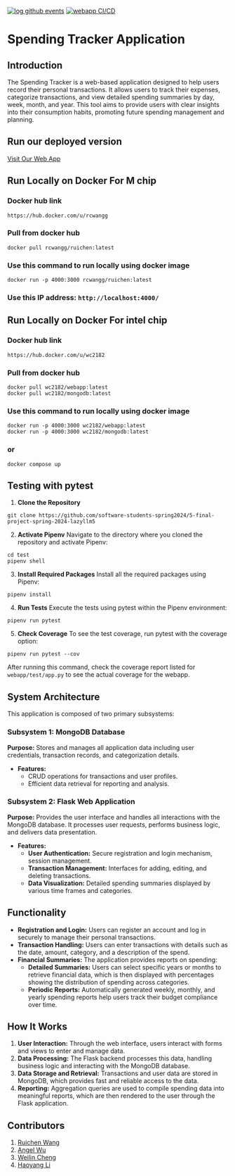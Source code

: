 [![log github events](https://github.com/software-students-spring2024/5-final-project-spring-2024-lazyllm5/actions/workflows/event-logger.yml/badge.svg)](https://github.com/software-students-spring2024/5-final-project-spring-2024-lazyllm5/actions/workflows/event-logger.yml)
[![webapp CI/CD](https://github.com/software-students-spring2024/5-final-project-spring-2024-lazyllm5/actions/workflows/webapp.yml/badge.svg)](https://github.com/software-students-spring2024/5-final-project-spring-2024-lazyllm5/actions/workflows/webapp.yml)

# Spending Tracker Application

## Introduction
The Spending Tracker is a web-based application designed to help users record their personal transactions. It allows users to track their expenses, categorize transactions, and view detailed spending summaries by day, week, month, and year. This tool aims to provide users with clear insights into their consumption habits, promoting future spending management and planning.

## Run our deployed version
[Visit Our Web App](http://138.197.33.44:4000/)


## Run Locally on Docker For M chip
### Docker hub link
`https://hub.docker.com/u/rcwangg`

### Pull from docker hub
```
docker pull rcwangg/ruichen:latest
```
### Use this command to run locally using docker image
```
docker run -p 4000:3000 rcwangg/ruichen:latest
```

### Use this IP address: `http://localhost:4000/`

## Run Locally on Docker For intel chip
### Docker hub link
`https://hub.docker.com/u/wc2182`

### Pull from docker hub
```
docker pull wc2182/webapp:latest
docker pull wc2182/mongodb:latest
```
### Use this command to run locally using docker image
```
docker run -p 4000:3000 wc2182/webapp:latest
docker run -p 4000:3000 wc2182/mongodb:latest
```
### or
```
docker compose up
```

## Testing with pytest

1. **Clone the Repository**
  ```
  git clone https://github.com/software-students-spring2024/5-final-project-spring-2024-lazyllm5
  ```
2. **Activate Pipenv**
Navigate to the directory where you cloned the repository and activate Pipenv:
  ```
  cd test
  pipenv shell
  ```
3. **Install Required Packages**
Install all the required packages using Pipenv:
  ```
  pipenv install
  ```
4. **Run Tests**
Execute the tests using pytest within the Pipenv environment:
  ```
pipenv run pytest
  ```
5. **Check Coverage**
To see the test coverage, run pytest with the coverage option:
  ```
pipenv run pytest --cov
  ```
After running this command, check the coverage report listed for `webapp/test/app.py` to see the actual coverage for the webapp.


## System Architecture
This application is composed of two primary subsystems:

### Subsystem 1: MongoDB Database
**Purpose:** Stores and manages all application data including user credentials, transaction records, and categorization details.
- **Features:**
  - CRUD operations for transactions and user profiles.
  - Efficient data retrieval for reporting and analysis.

### Subsystem 2: Flask Web Application
**Purpose:** Provides the user interface and handles all interactions with the MongoDB database. It processes user requests, performs business logic, and delivers data presentation.
- **Features:**
  - **User Authentication:** Secure registration and login mechanism, session management.
  - **Transaction Management:** Interfaces for adding, editing, and deleting transactions.
  - **Data Visualization:** Detailed spending summaries displayed by various time frames and categories.

## Functionality
- **Registration and Login:** Users can register an account and log in securely to manage their personal transactions.
- **Transaction Handling:** Users can enter transactions with details such as the date, amount, category, and a description of the spend.
- **Financial Summaries:** The application provides reports on spending:
  - **Detailed Summaries:** Users can select specific years or months to retrieve financial data, which is then displayed with percentages showing the distribution of spending across categories.
  - **Periodic Reports:** Automatically generated weekly, monthly, and yearly spending reports help users track their budget compliance over time.

## How It Works
1. **User Interaction:** Through the web interface, users interact with forms and views to enter and manage data.
2. **Data Processing:** The Flask backend processes this data, handling business logic and interacting with the MongoDB database.
3. **Data Storage and Retrieval:** Transactions and user data are stored in MongoDB, which provides fast and reliable access to the data.
4. **Reporting:** Aggregation queries are used to compile spending data into meaningful reports, which are then rendered to the user through the Flask application.

## Contributors

1. [Ruichen Wang](https://github.com/rcwang937)
2. [Angel Wu](https://github.com/angelWu2002)
3. [Weilin Cheng](https://github.com/M1stery232)
4. [Haoyang Li](https://github.com/LeoLi727)
